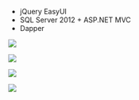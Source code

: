 - jQuery EasyUI
- SQL Server 2012 + ASP.NET MVC
- Dapper

![](https://github.com/maoqyhz/MIMS/blob/master/Intro/1.jpg)

![](https://github.com/maoqyhz/MIMS/blob/master/Intro/2.jpg)

![](https://github.com/maoqyhz/MIMS/blob/master/Intro/3.png)

![](https://github.com/maoqyhz/MIMS/blob/master/Intro/4.jpg)
